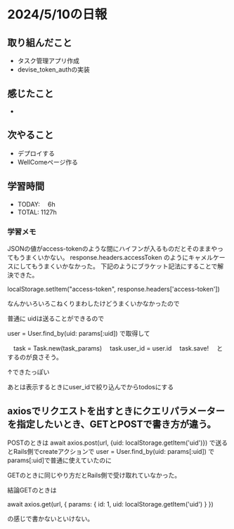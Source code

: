 # 2024/5/10の日報

## 取り組んだこと
- タスク管理アプリ作成
- devise_token_authの実装

## 感じたこと
- 

## 次やること
- デプロイする
- WellComeページ作る

## 学習時間
- TODAY: 　6h
- TOTAL: 1127h

### 学習メモ

JSONの値がaccess-tokenのような間にハイフンが入るものだとそのままやってもうまくいかない。
response.headers.accessToken
のようにキャメルケースにしてもうまくいかなかった。
下記のようにブラケット記法にすることで解決できた。

localStorage.setItem("access-token", response.headers['access-token'])

なんかいろいろこねくりまわしたけどうまくいかなかったので

普通に
uidは送ることができるので

user = User.find_by(uid: params[:uid])
で取得して

　task = Task.new(task_params)
　task.user_id = user.id
　task.save!
　とするのが良さそう。


↑できたっぽい

あとは表示するときにuser_idで絞り込んでからtodosにする


## axiosでリクエストを出すときにクエリパラメーターを指定したいとき、GETとPOSTで書き方が違う。

POSTのときは
await axios.post(url, {uid: localStorage.getItem('uid')})
で送るとRails側でcreateアクションで
user = User.find_by(uid: params[:uid])
でparams[:uid]で普通に使えていたのに

GETのときに同じやり方だとRails側で受け取れていなかった。

結論GETのときは

await axios.get(url, {
  params: {
    id: 1,
     uid: localStorage.getItem('uid')
  }
})

の感じで書かないといけない。
